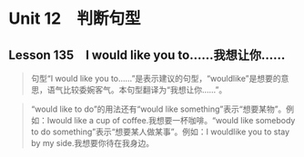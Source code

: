 ﻿ # Unit 12　判断句型
 ## Lesson 135　I would like you to……我想让你……
 
> 句型“I would like you to……”是表示建议的句型，“wouldlike”是想要的意思，语气比较委婉客气。本句型翻译为“我想让你……”。

> “would like to do”的用法还有“would like something”表示“想要某物”。例如：Iwould like a cup of coffee.我想要一杯咖啡。“would like somebody to do something”表示“想要某人做某事”。例如：I wouldlike you to stay by my side.我想要你待在我身边。


 